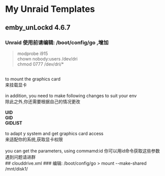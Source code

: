 # My Unraid Templates

## emby_unLockd 4.6.7
### Unraid 使用前请编辑: /boot/config/go ,增加
> modprobe i915
<br>chown nobody:users /dev/dri
<br>chmod 0777 /dev/dri/*
<br>
    to mount the graphics card<br>
    来挂载显卡<br>
    <br>
    in addition, you need to make following changes to suit your env<br>
    除此之外,你还需要根据自己的情况更改<br>
    <br>
    <b>UID</b><br>
    <b>GID</b><br>
    <b>GIDLIST</b><br>
    <br>
    to adapt y system and get graphics card access <br>
    来适配你的系统,获取显卡权限<br>
    <br>
    you can get the parameters, using commamd:id 你可以用id命令获取这些参数<br>
    遇到问题请进群<br>
## clouddrive.xml
### 编辑: /boot/config/go
> mount --make-shared /mnt/disk1/
